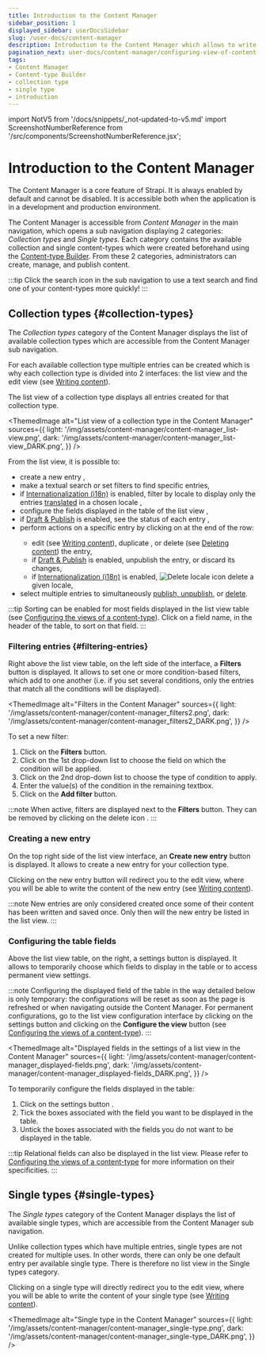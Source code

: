 ```yaml
---
title: Introduction to the Content Manager
sidebar_position: 1
displayed_sidebar: userDocsSidebar
slug: /user-docs/content-manager
description: Introduction to the Content Manager which allows to write content for collection types and single types.
pagination_next: user-docs/content-manager/configuring-view-of-content-type
tags:
- Content Manager
- Content-type Builder
- collection type
- single type
- introduction
---
```


import NotV5 from '/docs/snippets/_not-updated-to-v5.md'
import ScreenshotNumberReference from '/src/components/ScreenshotNumberReference.jsx';

# Introduction to the Content Manager

The Content Manager is a core feature of Strapi. It is always enabled by default and cannot be disabled. It is accessible both when the application is in a development and production environment.

The Content Manager is accessible from <Icon name="feather" /> *Content Manager* in the main navigation, which opens a sub navigation displaying 2 categories: _Collection types_ and _Single types_. Each category contains the available collection and single content-types which were created beforehand using the [Content-type Builder](/user-docs/content-type-builder/introduction-to-content-types-builder.md). From these 2 categories, administrators can create, manage, and publish content.

:::tip 
Click the search icon <Icon name="magnifying-glass" classes="ph-bold"/> in the sub navigation to use a text search and find one of your content-types more quickly!
:::

## Collection types {#collection-types}

The _Collection types_ category of the Content Manager displays the list of available collection types which are accessible from the <Icon name="feather" /> Content Manager sub navigation.

For each available collection type multiple entries can be created which is why each collection type is divided into 2 interfaces: the list view and the edit view (see [Writing content](writing-content.md)).

The list view of a collection type displays all entries created for that collection type.

<ThemedImage
  alt="List view of a collection type in the Content Manager"
  sources={{
    light: '/img/assets/content-manager/content-manager_list-view.png',
    dark: '/img/assets/content-manager/content-manager_list-view_DARK.png',
  }}
/>

From the list view, it is possible to:

- create a new entry <ScreenshotNumberReference number="1" />,
- make a textual search <ScreenshotNumberReference number="2" /> or set filters <ScreenshotNumberReference number="3" /> to find specific entries,
- if [Internationalization (i18n)](/user-docs/plugins/strapi-plugins#i18n) is enabled, filter by locale to display only the entries [translated](/user-docs/content-manager/translating-content) in a chosen locale <ScreenshotNumberReference number="4" />,
- configure the fields displayed in the table of the list view <ScreenshotNumberReference number="5" />,
- if [Draft & Publish](/user-docs/content-manager/saving-and-publishing-content) is enabled, see the status of each entry <ScreenshotNumberReference number="6" />,
- perform actions on a specific entry by clicking on <Icon name="dots-three-outline" /> <ScreenshotNumberReference number="7" /> at the end of the row:
  - edit <Icon name="pencil-simple" /> (see [Writing content](/user-docs/content-manager/writing-content.md)), duplicate <Icon name="copy"/>, or delete <Icon name="trash"/> (see [Deleting content](/user-docs/content-manager/saving-and-publishing-content.md#deleting-content)) the entry,
  - if [Draft & Publish](/user-docs/content-manager/saving-and-publishing-content) is enabled, <Icon name="x-circle"/> unpublish the entry, <Icon name="x-circle"/> or discard its changes,
  - if [Internationalization (i18n)](/user-docs/plugins/strapi-plugins#i18n) is enabled, ![Delete locale icon](/img/assets/icons/v5/delete-locale.svg) delete a given locale,
- select multiple entries to simultaneously [publish, unpublish](/user-docs/content-manager/saving-and-publishing-content#bulk-publishing-and-unpublishing), or [delete](/user-docs/content-manager/saving-and-publishing-content.md#deleting-content).

:::tip
Sorting can be enabled for most fields displayed in the list view table (see [Configuring the views of a content-type](../content-manager/configuring-view-of-content-type.md)). Click on a field name, in the header of the table, to sort on that field.
:::

### Filtering entries  {#filtering-entries}

Right above the list view table, on the left side of the interface, a <Icon name="funnel-simple" classes="ph-bold"/> **Filters** button is displayed. It allows to set one or more condition-based filters, which add to one another (i.e. if you set several conditions, only the entries that match all the conditions will be displayed).

<ThemedImage
  alt="Filters in the Content Manager"
  sources={{
    light: '/img/assets/content-manager/content-manager_filters2.png',
    dark: '/img/assets/content-manager/content-manager_filters2_DARK.png',
  }}
/>

To set a new filter:

1. Click on the <Icon name="funnel-simple" classes="ph-bold"/> **Filters** button.
2. Click on the 1st drop-down list to choose the field on which the condition will be applied.
3. Click on the 2nd drop-down list to choose the type of condition to apply.
4. Enter the value(s) of the condition in the remaining textbox.
5. Click on the **Add filter** button.

:::note
When active, filters are displayed next to the <Icon name="funnel-simple" classes="ph-bold"/> **Filters** button. They can be removed by clicking on the delete icon <Icon name="x" classes="ph-bold"/>.
:::

### Creating a new entry

On the top right side of the list view interface, an **Create new entry** button is displayed. It allows to create a new entry for your collection type.

Clicking on the new entry button will redirect you to the edit view, where you will be able to write the content of the new entry (see [Writing content](writing-content.md)).

:::note
New entries are only considered created once some of their content has been written and saved once. Only then will the new entry be listed in the list view.
:::

### Configuring the table fields

Above the list view table, on the right, a settings button <Icon name="gear-six" /> is displayed. It allows to temporarily choose which fields to display in the table or to access permanent view settings.

:::note 
Configuring the displayed field of the table in the way detailed below is only temporary: the configurations will be reset as soon as the page is refreshed or when navigating outside the Content Manager. For permanent configurations, go to the list view configuration interface by clicking on the settings button <Icon name="gear-six" /> and clicking on the <Icon name="list-plus" classes="ph-bold"/> **Configure the view** button (see [Configuring the views of a content-type](../content-manager/configuring-view-of-content-type.md)).
:::

<ThemedImage
  alt="Displayed fields in the settings of a list view in the Content Manager"
  sources={{
    light: '/img/assets/content-manager/content-manager_displayed-fields.png',
    dark: '/img/assets/content-manager/content-manager_displayed-fields_DARK.png',
  }}
/>

To temporarily configure the fields displayed in the table:

1. Click on the settings button <Icon name="gear-six" />.
2. Tick the boxes associated with the field you want to be displayed in the table.
3. Untick the boxes associated with the fields you do not want to be displayed in the table.

:::tip
Relational fields can also be displayed in the list view. Please refer to [Configuring the views of a content-type](../content-manager/configuring-view-of-content-type.md) for more information on their specificities.
:::

## Single types {#single-types}

The _Single types_ category of the Content Manager displays the list of available single types, which are accessible from the <Icon name="feather" /> Content Manager sub navigation.

Unlike collection types which have multiple entries, single types are not created for multiple uses. In other words, there can only be one default entry per available single type. There is therefore no list view in the Single types category.

Clicking on a single type will directly redirect you to the edit view, where you will be able to write the content of your single type (see [Writing content](writing-content.md)).

<ThemedImage
  alt="Single type in the Content Manager"
  sources={{
    light: '/img/assets/content-manager/content-manager_single-type.png',
    dark: '/img/assets/content-manager/content-manager_single-type_DARK.png',
  }}
/>
